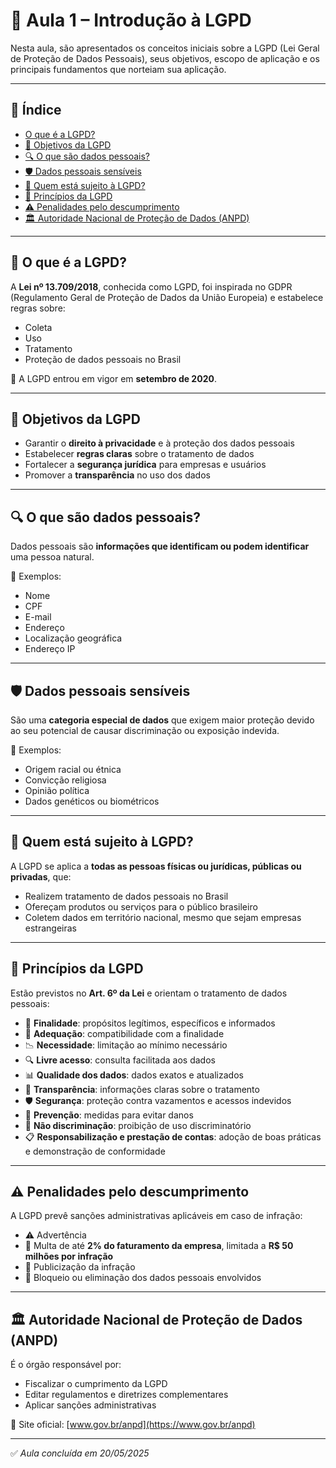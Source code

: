 # 📘 Aula 1 – Introdução à LGPD

Nesta aula, são apresentados os conceitos iniciais sobre a LGPD (Lei Geral de Proteção de Dados Pessoais), seus objetivos, escopo de aplicação e os principais fundamentos que norteiam sua aplicação.

---

## 📌 Índice

- [O que é a LGPD?](#-o-que-é-a-lgpd)
- [🎯 Objetivos da LGPD](#objetivos-da-lgpd)
- [🔍 O que são dados pessoais?](#o-que-são-dados-pessoais)
- [🛡️ Dados pessoais sensíveis](#dados-pessoais-sensíveis)
- [🏢 Quem está sujeito à LGPD?](#quem-está-sujeito-à-lgpd)
- [🧱 Princípios da LGPD](#princípios-da-lgpd)
- [⚠️ Penalidades pelo descumprimento](#penalidades-pelo-descumprimento)
- [🏛️ Autoridade Nacional de Proteção de Dados (ANPD)](#autoridade-nacional-de-proteção-de-dados-anpd)

---

## 📖 O que é a LGPD?

A **Lei nº 13.709/2018**, conhecida como LGPD, foi inspirada no GDPR (Regulamento Geral de Proteção de Dados da União Europeia) e estabelece regras sobre:

- Coleta
- Uso
- Tratamento
- Proteção de dados pessoais no Brasil

📅 A LGPD entrou em vigor em **setembro de 2020**.

---

## 🎯 Objetivos da LGPD

- Garantir o **direito à privacidade** e à proteção dos dados pessoais
- Estabelecer **regras claras** sobre o tratamento de dados
- Fortalecer a **segurança jurídica** para empresas e usuários
- Promover a **transparência** no uso dos dados

---

## 🔍 O que são dados pessoais?

Dados pessoais são **informações que identificam ou podem identificar** uma pessoa natural.

📌 Exemplos:
- Nome
- CPF
- E-mail
- Endereço
- Localização geográfica
- Endereço IP

---

## 🛡️ Dados pessoais sensíveis

São uma **categoria especial de dados** que exigem maior proteção devido ao seu potencial de causar discriminação ou exposição indevida.

📌 Exemplos:
- Origem racial ou étnica
- Convicção religiosa
- Opinião política
- Dados genéticos ou biométricos

---

## 🏢 Quem está sujeito à LGPD?

A LGPD se aplica a **todas as pessoas físicas ou jurídicas, públicas ou privadas**, que:

- Realizem tratamento de dados pessoais no Brasil
- Ofereçam produtos ou serviços para o público brasileiro
- Coletem dados em território nacional, mesmo que sejam empresas estrangeiras

---

## 🧱 Princípios da LGPD

Estão previstos no **Art. 6º da Lei** e orientam o tratamento de dados pessoais:

- 🎯 **Finalidade**: propósitos legítimos, específicos e informados
- 🧩 **Adequação**: compatibilidade com a finalidade
- 📉 **Necessidade**: limitação ao mínimo necessário
- 🔍 **Livre acesso**: consulta facilitada aos dados
- 📊 **Qualidade dos dados**: dados exatos e atualizados
- 🧾 **Transparência**: informações claras sobre o tratamento
- 🛡️ **Segurança**: proteção contra vazamentos e acessos indevidos
- 🚧 **Prevenção**: medidas para evitar danos
- 🚫 **Não discriminação**: proibição de uso discriminatório
- 📋 **Responsabilização e prestação de contas**: adoção de boas práticas e demonstração de conformidade

---

## ⚠️ Penalidades pelo descumprimento

A LGPD prevê sanções administrativas aplicáveis em caso de infração:

- ⚠️ Advertência
- 💸 Multa de até **2% do faturamento da empresa**, limitada a **R$ 50 milhões por infração**
- 📢 Publicização da infração
- 🛑 Bloqueio ou eliminação dos dados pessoais envolvidos

---

## 🏛️ Autoridade Nacional de Proteção de Dados (ANPD)

É o órgão responsável por:

- Fiscalizar o cumprimento da LGPD
- Editar regulamentos e diretrizes complementares
- Aplicar sanções administrativas

🔗 Site oficial: [www.gov.br/anpd](https://www.gov.br/anpd)

---

✅ *Aula concluída em 20/05/2025*
